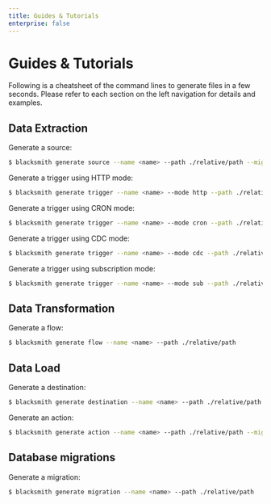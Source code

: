 ```yaml
---
title: Guides & Tutorials
enterprise: false
---
```


# Guides & Tutorials

Following is a cheatsheet of the command lines to generate files in a few seconds.
Please refer to each section on the left navigation for details and examples.

## Data Extraction

Generate a source:
```bash
$ blacksmith generate source --name <name> --path ./relative/path --migrations
```

Generate a trigger using HTTP mode:
```bash
$ blacksmith generate trigger --name <name> --mode http --path ./relative/path --migrations
```

Generate a trigger using CRON mode:
```bash
$ blacksmith generate trigger --name <name> --mode cron --path ./relative/path --migrations
```

Generate a trigger using CDC mode:
```bash
$ blacksmith generate trigger --name <name> --mode cdc --path ./relative/path --migrations
```

Generate a trigger using subscription mode:
```bash
$ blacksmith generate trigger --name <name> --mode sub --path ./relative/path --migrations
```

## Data Transformation

Generate a flow:
```bash
$ blacksmith generate flow --name <name> --path ./relative/path
```

## Data Load

Generate a destination:
```bash
$ blacksmith generate destination --name <name> --path ./relative/path --migrations
```

Generate an action:
```bash
$ blacksmith generate action --name <name> --path ./relative/path --migrations
```

## Database migrations

Generate a migration:
```bash
$ blacksmith generate migration --name <name> --path ./relative/path
```
